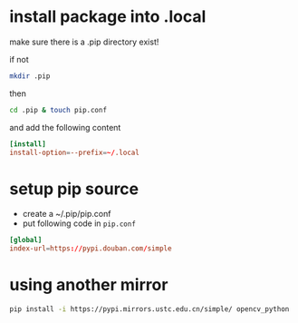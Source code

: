 # install package into .local 
make sure there is a .pip directory exist!

if not
```bash
mkdir .pip
```

then 
```bash
cd .pip & touch pip.conf
```

and add the following content 
```conf
[install]
install-option=--prefix=~/.local
```

# setup pip source
+ create a ~/.pip/pip.conf
+ put following code in `pip.conf`

```conf
[global]
index-url=https://pypi.douban.com/simple
```

# using another mirror

```bash
pip install -i https://pypi.mirrors.ustc.edu.cn/simple/ opencv_python
```

